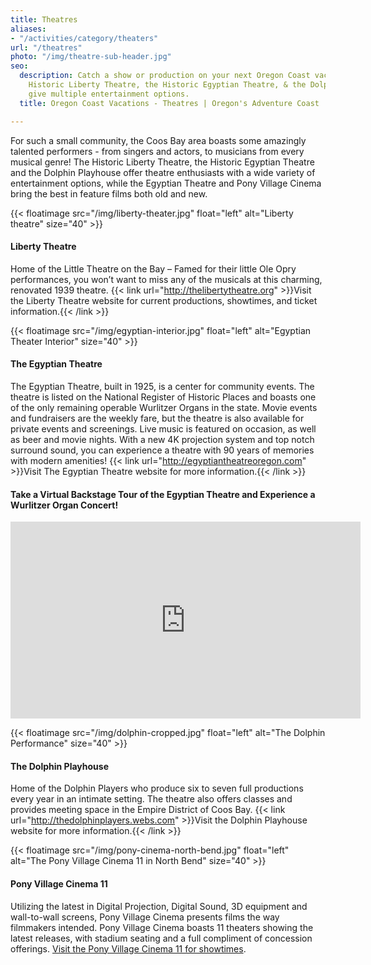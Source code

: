 ```yaml
---
title: Theatres
aliases:
- "/activities/category/theaters"
url: "/theatres"
photo: "/img/theatre-sub-header.jpg"
seo:
  description: Catch a show or production on your next Oregon Coast vacatopm! The
    Historic Liberty Theatre, the Historic Egyptian Theatre, & the Dolphin Playhouse
    give multiple entertainment options.
  title: Oregon Coast Vacations - Theatres | Oregon's Adventure Coast

---
```

For such a small community, the Coos Bay area boasts some amazingly talented performers - from singers and actors, to musicians from every musical genre! The Historic Liberty Theatre, the Historic Egyptian Theatre and the Dolphin Playhouse offer theatre enthusiasts with a wide variety of entertainment options, while the Egyptian Theatre and Pony Village Cinema bring the best in feature films both old and new.

{{< floatimage src="/img/liberty-theater.jpg" float="left" alt="Liberty theatre" size="40" >}}

#### Liberty Theatre

Home of the Little Theatre on the Bay – Famed for their little Ole Opry performances, you won’t want to miss any of the musicals at this charming, renovated 1939 theatre. {{< link url="http://thelibertytheatre.org" >}}Visit the Liberty Theatre website for current productions, showtimes, and ticket information.{{< /link >}}
<div class="clearfix"></div>

{{< floatimage src="/img/egyptian-interior.jpg" float="left" alt="Egyptian Theater Interior" size="40" >}}

#### The Egyptian Theatre

The Egyptian Theatre, built in 1925, is a center for community events. The theatre is listed on the National Register of Historic Places and boasts one of the only remaining operable Wurlitzer Organs in the state. Movie events and fundraisers are the weekly fare, but the theatre is also available for private events and screenings. Live music is featured on occasion, as well as beer and movie nights. With a new 4K projection system and top notch surround sound, you can experience a theatre with 90 years of memories with modern amenities! {{< link url="http://egyptiantheatreoregon.com" >}}Visit The Egyptian Theatre website for more information.{{< /link >}}

<div class="margin-25px-top"></div>

#### Take a Virtual Backstage Tour of the Egyptian Theatre and Experience a Wurlitzer Organ Concert!

<iframe src="https://www.facebook.com/plugins/video.php?href=https%3A%2F%2Fwww.facebook.com%2FThatOregonLife%2Fvideos%2F1769505299814563%2F&show_text=0&width=560" width="560" height="315" style="border:none;overflow:hidden" scrolling="no" frameborder="0" allowTransparency="true" allowFullScreen="true"></iframe>

<div class="margin-50px-top"></div>

{{< floatimage src="/img/dolphin-cropped.jpg" float="left" alt="The Dolphin Performance" size="40" >}}

#### The Dolphin Playhouse

Home of the Dolphin Players who produce six to seven full productions every year in an intimate setting. The theatre also offers classes and provides meeting space in the Empire District of Coos Bay. {{< link url="http://thedolphinplayers.webs.com" >}}Visit the Dolphin Playhouse website for more information.{{< /link >}}  
<div class="clearfix"></div>

{{< floatimage src="/img/pony-cinema-north-bend.jpg" float="left" alt="The Pony Village Cinema 11 in North Bend" size="40" >}}

#### **Pony Village Cinema 11**

Utilizing the latest in Digital Projection, Digital Sound, 3D equipment and wall-to-wall screens, Pony Village Cinema presents films the way filmmakers intended. Pony Village Cinema boasts 11 theaters showing the latest releases, with stadium seating and a full compliment of concession offerings. [Visit the Pony Village Cinema 11 for showtimes](https://www.catheatres.com/SectionIndex.asp?SectionID=34).